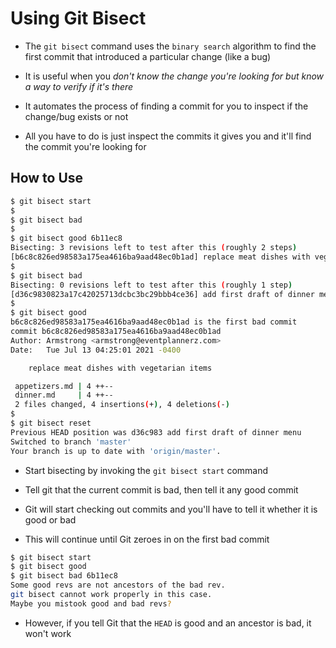 # Using Git Bisect

- The ```git bisect``` command uses the ```binary search``` algorithm to find the
first commit that introduced a particular change (like a bug)

- It is useful when you *don't know the change you're looking for but know a*
*way to verify if it's there*

- It automates the process of finding a commit for you to inspect if the change/bug
exists or not

- All you have to do is just inspect the commits it gives you and it'll find the
commit you're looking for

## How to Use

```bash
$ git bisect start
$
$ git bisect bad
$
$ git bisect good 6b11ec8
Bisecting: 3 revisions left to test after this (roughly 2 steps)
[b6c8c826ed98583a175ea4616ba9aad48ec0b1ad] replace meat dishes with vegetarian items
$
$ git bisect bad
Bisecting: 0 revisions left to test after this (roughly 1 step)
[d36c9830823a17c42025713dcbc3bc29bbb4ce36] add first draft of dinner menu
$
$ git bisect good
b6c8c826ed98583a175ea4616ba9aad48ec0b1ad is the first bad commit
commit b6c8c826ed98583a175ea4616ba9aad48ec0b1ad
Author: Armstrong <armstrong@eventplannerz.com>
Date:   Tue Jul 13 04:25:01 2021 -0400

    replace meat dishes with vegetarian items

 appetizers.md | 4 ++--
 dinner.md     | 4 ++--
 2 files changed, 4 insertions(+), 4 deletions(-)
$
$ git bisect reset
Previous HEAD position was d36c983 add first draft of dinner menu
Switched to branch 'master'
Your branch is up to date with 'origin/master'.
```

- Start bisecting by invoking the ```git bisect start``` command

- Tell git that the current commit is bad, then tell it any good commit

- Git will start checking out commits and you'll have to tell it whether it is
good or bad

- This will continue until Git zeroes in on the first bad commit

```bash
$ git bisect start
$ git bisect good
$ git bisect bad 6b11ec8
Some good revs are not ancestors of the bad rev.
git bisect cannot work properly in this case.
Maybe you mistook good and bad revs?
```

- However, if you tell Git that the ```HEAD``` is good and an ancestor is bad,
it won't work
